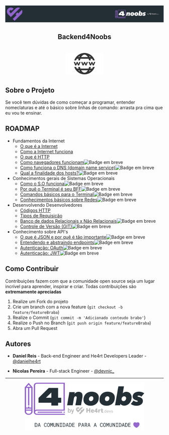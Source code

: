 <!-- Logo 4noobs -->

<p align="center">
  <a href="https://github.com/he4rt/4noobs" target="_blank">
    <img src=".github/header_4noobs.svg">
  </a>
</p>

<!-- Title -->

<p align="center">
  <h2 align="center">Backend4Noobs</h2>
  <h1 align="center"><img src="./.github/logo.png" alt="Imagem da linguagem" width="120"></h1>  
</p>
    
 <!-- ABOUT THE PROJECT -->

## Sobre o Projeto
Se você tem dúvidas de como começar a programar, entender nomeclaturas e até o básico sobre linhas de comando: arrasta pra cima que eu vou te ensinar.

<!-- ROADMAP OF PROJECT -->

## ROADMAP
- Fundamentos da Internet
  - [O que é a Internet](docs/1-fundamentos/1-internet.md)
  - [Como a Internet funciona](docs/1-fundamentos/1-interne-work.md)
  - [O que é HTTP](docs/1-fundamentos/3-httpBasico.md)
  - [Como navegadores funcionam](docs/3-lsp.md)<img alt="Badge em breve" src="https://img.shields.io/badge/-EM%20BREVE-red">
  - [Como funciona o DNS (domain name service)](docs/3-lsp.md)<img alt="Badge em breve" src="https://img.shields.io/badge/-EM%20BREVE-red">
  - [Qual a finalidade dos hosts?](docs/3-lsp.md)<img alt="Badge em breve" src="https://img.shields.io/badge/-EM%20BREVE-red">
- Conhecimentos gerais de Sistemas Operacionais
  - [Como o S.O funciona](#)<img alt="Badge em breve" src="https://img.shields.io/badge/-EM%20BREVE-red">
  - [Por quê o Terminal é seu BFF](#)<img alt="Badge em breve" src="https://img.shields.io/badge/-EM%20BREVE-red">
  - [Comandos básicos para o Terminal](#)<img alt="Badge em breve" src="https://img.shields.io/badge/-EM%20BREVE-red">
  - [Conhecimentos básicos sobre Redes](#)<img alt="Badge em breve" src="https://img.shields.io/badge/-EM%20BREVE-red">
- Desenvolvendo Desenvolvedores
  - [Códigos HTTP](docs/3-desenvolvimento/1-http.md)
  - [Tipos de Requisição](docs/3-desenvolvimento/2-requests.md)
  - [Banco de dados Relacionais x Não Relacionais](#)<img alt="Badge em breve" src="https://img.shields.io/badge/-EM%20BREVE-red">
  - [Controle de Versão (GIT)](#)<img alt="Badge em breve" src="https://img.shields.io/badge/-EM%20BREVE-red">
- Conhecimento sobre API's
  - [O que é JSON e por quê é tão importante](#)<img alt="Badge em breve" src="https://img.shields.io/badge/-EM%20BREVE-red">
  - [Entendendo e abstraindo endpoints](#)<img alt="Badge em breve" src="https://img.shields.io/badge/-EM%20BREVE-red">
  - [Autenticação: OAuth](#)<img alt="Badge em breve" src="https://img.shields.io/badge/-EM%20BREVE-red">
  - [Autenticação: JWT](#)<img alt="Badge em breve" src="https://img.shields.io/badge/-EM%20BREVE-red">

  
<!-- CONTRIBUTING -->

## Como Contribuir

Contribuições fazem com que a comunidade open source seja um lugar incrível para aprender, inspirar e criar. Todas contribuições
são **extremamente apreciadas**

1. Realize um Fork do projeto
2. Crie um branch com a nova feature (`git checkout -b feature/featureBraba`)
3. Realize o Commit (`git commit -m 'Adicionado conteudo brabo'`)
4. Realize o Push no Branch (`git push origin feature/featureBraba`)
5. Abra um Pull Request

## Autores

- **Daniel Reis** - Back-end Engineer and He4rt Developers Leader - [@danielhe4rt](https://twitter.com/danielhe4rt)

- **Nicolas Pereira** - Full-stack Engineer - [@devnic_](https://twitter.com/devnic_)

---

<p align="center">
  <a href="https://github.com/he4rt/4noobs" target="_blank">
    <img src=".github/footer_4noobs.svg" width="380">
  </a>
</p>
